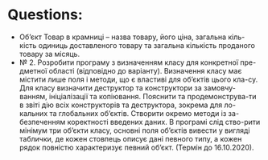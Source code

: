 <h1>Questions:</h1>
<ul>
<li>Об’єкт Товар в крамниці – назва товару, його ціна, загальна кіль-кість одиниць доставленого товару та загальна кількість проданого товару за місяць. </li>
<li>
  № 2.	Розробити програму з визначенням класу для конкретної пре-дметної області (відповідно до варіанту).  Визначення класу має містити лише поля і методи, що є властиві для об’єктів цього кла-су. Для класу визначити деструктор та конструктори за замовчу-ванням, ініціалізації та копіювання. Пояснити та продемонструва-ти в звіті дію всіх конструкторів та деструктора, зокрема для ло-кальних та глобальних об’єктів.  Створити окремо методи із за-безпеченням коректності введених даних. В програмі слід ство-рити мінімум три об’єкти класу, основні поля об’єктів вивести у вигляді таблички, де кожен стовпець описує дані певного типу, а кожен рядок повністю характеризує певний об’єкт. (Термін до 16.10.2020).
  </li> 
  
</ul>
